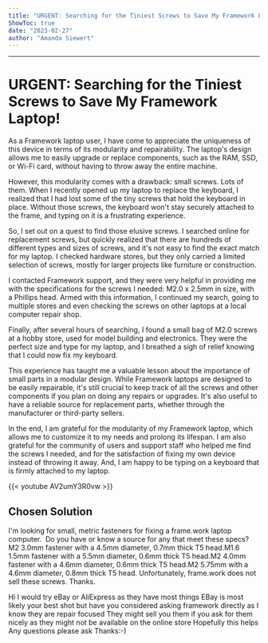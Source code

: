 ```yaml
---
title: "URGENT: Searching for the Tiniest Screws to Save My Framework Laptop!"
ShowToc: true 
date: "2023-02-27"
author: "Amanda Siewert"
---
```

*****
# URGENT: Searching for the Tiniest Screws to Save My Framework Laptop!

As a Framework laptop user, I have come to appreciate the uniqueness of this device in terms of its modularity and repairability. The laptop's design allows me to easily upgrade or replace components, such as the RAM, SSD, or Wi-Fi card, without having to throw away the entire machine.

However, this modularity comes with a drawback: small screws. Lots of them. When I recently opened up my laptop to replace the keyboard, I realized that I had lost some of the tiny screws that hold the keyboard in place. Without those screws, the keyboard won't stay securely attached to the frame, and typing on it is a frustrating experience.

So, I set out on a quest to find those elusive screws. I searched online for replacement screws, but quickly realized that there are hundreds of different types and sizes of screws, and it's not easy to find the exact match for my laptop. I checked hardware stores, but they only carried a limited selection of screws, mostly for larger projects like furniture or construction.

I contacted Framework support, and they were very helpful in providing me with the specifications for the screws I needed: M2.0 x 2.5mm in size, with a Phillips head. Armed with this information, I continued my search, going to multiple stores and even checking the screws on other laptops at a local computer repair shop.

Finally, after several hours of searching, I found a small bag of M2.0 screws at a hobby store, used for model building and electronics. They were the perfect size and type for my laptop, and I breathed a sigh of relief knowing that I could now fix my keyboard.

This experience has taught me a valuable lesson about the importance of small parts in a modular design. While Framework laptops are designed to be easily repairable, it's still crucial to keep track of all the screws and other components if you plan on doing any repairs or upgrades. It's also useful to have a reliable source for replacement parts, whether through the manufacturer or third-party sellers.

In the end, I am grateful for the modularity of my Framework laptop, which allows me to customize it to my needs and prolong its lifespan. I am also grateful for the community of users and support staff who helped me find the screws I needed, and for the satisfaction of fixing my own device instead of throwing it away. And, I am happy to be typing on a keyboard that is firmly attached to my laptop.

{{< youtube AV2umY3R0vw >}} 



## Chosen Solution
 I'm looking for small, metric fasteners for fixing a frame.work laptop computer.  Do you have or know a source for any that meet these specs?
M2 3.0mm fastener with a 4.5mm diameter, 0.7mm thick T5 head.M1.6 1.5mm fastener with a 5.5mm diameter, 0.6mm thick T5 head.M2 4.0mm fastener with a 4.6mm diameter, 0.6mm thick T5 head.M2 5.75mm with a 4.6mm diameter, 0.8mm thick T5 head.
Unfortunately, frame.work does not sell these screws.  Thanks.

 Hi
I would try eBay or AliExpress as they have most things
EBay is most likely your best shot but have you considered asking framework directly as I know they are repair focused
They might sell you them if you ask for them nicely as they might not be available on the online store
Hopefully this helps
Any questions please ask
Thanks:-)




